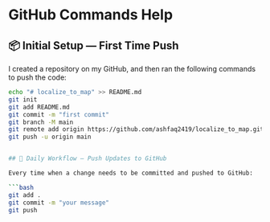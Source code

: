 # GitHub Commands Help

## 📦 Initial Setup — First Time Push

I created a repository on my GitHub, and then ran the following commands to push the code:

```bash
echo "# localize_to_map" >> README.md
git init
git add README.md
git commit -m "first commit"
git branch -M main
git remote add origin https://github.com/ashfaq2419/localize_to_map.git
git push -u origin main


## 🔄 Daily Workflow — Push Updates to GitHub

Every time when a change needs to be committed and pushed to GitHub:

```bash
git add .
git commit -m "your message"
git push
